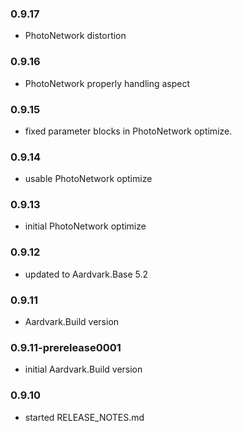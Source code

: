 ### 0.9.17
* PhotoNetwork distortion

### 0.9.16
* PhotoNetwork properly handling aspect

### 0.9.15
* fixed parameter blocks in PhotoNetwork optimize.

### 0.9.14 
* usable PhotoNetwork optimize

### 0.9.13 
* initial PhotoNetwork optimize

### 0.9.12
* updated to Aardvark.Base 5.2

### 0.9.11
* Aardvark.Build version

### 0.9.11-prerelease0001
* initial Aardvark.Build version 

### 0.9.10
* started RELEASE_NOTES.md